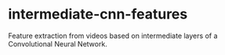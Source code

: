 # intermediate-cnn-features
Feature extraction from videos based on intermediate layers of a Convolutional Neural Network.
